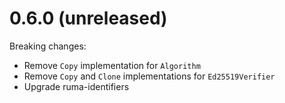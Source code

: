 # 0.6.0 (unreleased)

Breaking changes:

* Remove `Copy` implementation for `Algorithm`
* Remove `Copy` and `Clone` implementations for `Ed25519Verifier`
* Upgrade ruma-identifiers

